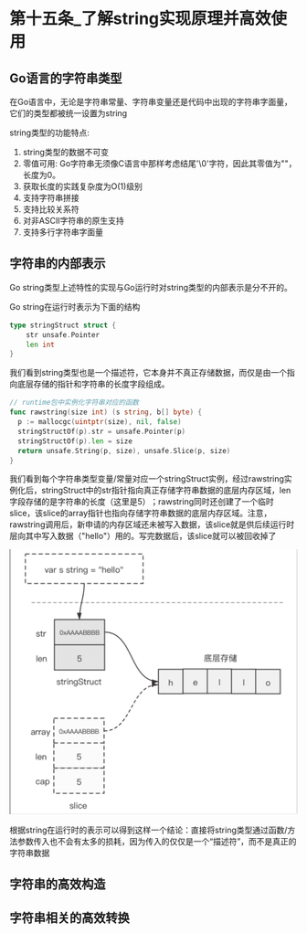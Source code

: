 # 第十五条_了解string实现原理并高效使用

## Go语言的字符串类型

在Go语言中，无论是字符串常量、字符串变量还是代码中出现的字符串字面量，它们的类型都被统一设置为string

string类型的功能特点:

1. string类型的数据不可变
2. 零值可用: Go字符串无须像C语言中那样考虑结尾'\0'字符，因此其零值为""，长度为0。
3. 获取长度的实践复杂度为O(1)级别
4. 支持字符串拼接
5. 支持比较关系符
6. 对非ASCII字符串的原生支持
7. 支持多行字符串字面量

## 字符串的内部表示

Go string类型上述特性的实现与Go运行时对string类型的内部表示是分不开的。

Go string在运行时表示为下面的结构

```go
type stringStruct struct {
	str unsafe.Pointer
	len int
}
```

我们看到string类型也是一个描述符，它本身并不真正存储数据，而仅是由一个指向底层存储的指针和字符串的长度字段组成。

```go
// runtime包中实例化字符串对应的函数
func rawstring(size int) (s string, b[] byte) {
  p := mallocgc(uintptr(size), nil, false)
  stringStructOf(p).str = unsafe.Pointer(p)
  stringStructOf(p).len = size
  return unsafe.String(p, size), unsafe.Slice(p, size)
}
```

我们看到每个字符串类型变量/常量对应一个stringStruct实例，经过rawstring实例化后，stringStruct中的str指针指向真正存储字符串数据的底层内存区域，len字段存储的是字符串的长度（这里是5）​；rawstring同时还创建了一个临时slice，该slice的array指针也指向存储字符串数据的底层内存区域。注意，rawstring调用后，新申请的内存区域还未被写入数据，该slice就是供后续运行时层向其中写入数据（"hello"）用的。写完数据后，该slice就可以被回收掉了

![alt text](image.png)

根据string在运行时的表示可以得到这样一个结论：直接将string类型通过函数/方法参数传入也不会有太多的损耗，因为传入的仅仅是一个“描述符”​，而不是真正的字符串数据

## 字符串的高效构造

## 字符串相关的高效转换

